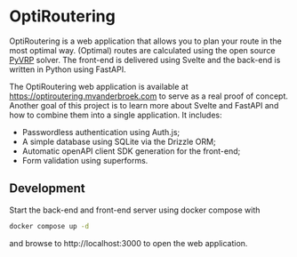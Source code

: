 # OptiRoutering

OptiRoutering is a web application that allows you to plan your route in the most optimal way. (Optimal) routes are calculated using the open source [PyVRP](https://pyvrp.org/) solver. The front-end is delivered using Svelte and the back-end is written in Python using FastAPI.

The OptiRoutering web application is available at https://optiroutering.mvanderbroek.com to serve as a real proof of concept. Another goal of this project is to learn more about Svelte and FastAPI and how to combine them into a single application. It includes:

- Passwordless authentication using Auth.js;
- A simple database using SQLite via the Drizzle ORM;
- Automatic openAPI client SDK generation for the front-end;
- Form validation using superforms.

## Development

Start the back-end and front-end server using docker compose with

```bash
docker compose up -d
```

and browse to http://localhost:3000 to open the web application.
